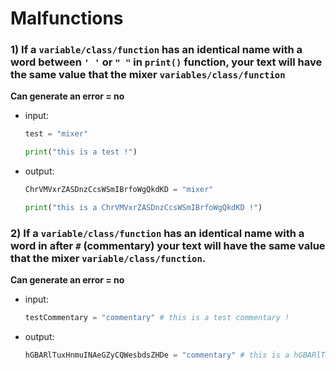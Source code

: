 # Malfunctions

### 1) If a `variable/class/function` has an identical name with a word between `' '` or `" "` in `print()` function, your text will have the same value that the mixer `variables/class/function`
**Can generate an error = no**
- input:
  ```python
  test = "mixer"

  print("this is a test !")
  ```

- output:
  ```python
  ChrVMVxrZASDnzCcsWSmIBrfoWgQkdKD = "mixer"

  print("this is a ChrVMVxrZASDnzCcsWSmIBrfoWgQkdKD !")
  ```

### 2) If a `variable/class/function` has an identical name with a word in after `#` (commentary) your text will have the same value that the mixer `variable/class/function`.
**Can generate an error = no**
- input:
  ```python
  testCommentary = "commentary" # this is a test commentary !
  ```

- output:
  ```python
  hGBARlTuxHnmuINAeGZyCQWesbdsZHDe = "commentary" # this is a hGBARlTuxHnmuINAeGZyCQWesbdsZHDe !
  ```
